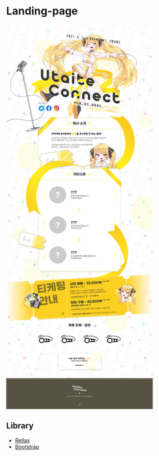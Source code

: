 # Landing-page

![img](public/img/web-withillustration.png)

## Library

- [Rellax](https://dixonandmoe.com/rellax/)
- [Bootstrap](https://getbootstrap.com/)
